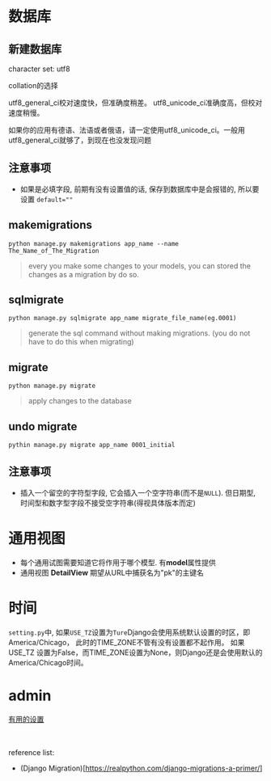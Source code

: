 # 数据库

## 新建数据库

character set: utf8

collation的选择

utf8_general_ci校对速度快，但准确度稍差。
utf8_unicode_ci准确度高，但校对速度稍慢。

如果你的应用有德语、法语或者俄语，请一定使用utf8_unicode_ci。一般用utf8_general_ci就够了，到现在也没发现问题



## 注意事项

- 如果是必填字段, 前期有没有设置值的话, 保存到数据库中是会报错的, 所以要设置 `default=""` 



## makemigrations
`python manage.py makemigrations app_name --name The_Name_of_The_Migration`
> every you make some changes to your models, you can stored the changes as a migration by do so.

## sqlmigrate
`python manage.py sqlmigrate app_name migrate_file_name(eg.0001)`
> generate the sql command without making migrations. (you do not have to do this when migrating)

## migrate
`python manage.py migrate`
> apply changes to the database

## undo migrate
`pythin manage.py migrate app_name 0001_initial`

## 注意事项
- 插入一个留空的字符型字段, 它会插入一个空字符串(而不是`NULL`). 但日期型, 时间型和数字型字段不接受空字符串(得视具体版本而定)

# 通用视图
- 每个通用试图需要知道它将作用于哪个模型. 有**model**属性提供
- 通用视图 **DetailView** 期望从URL中捕获名为"pk"的主键名

# 时间
`setting.py`中, 如果`USE_TZ`设置为`Ture`Django会使用系统默认设置的时区，即America/Chicago，
此时的TIME_ZONE不管有没有设置都不起作用。
如果USE_TZ 设置为False，而TIME_ZONE设置为None，则Django还是会使用默认的America/Chicago时间。

# admin
[有用的设置](https://www.cnblogs.com/wumingxiaoyao/p/6928297.html)


<br/><br/>reference list:
- (Django Migration)[https://realpython.com/django-migrations-a-primer/]
